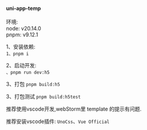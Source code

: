 #### uni-app-temp

环境:  
node: v20.14.0  
pnpm: v9.12.1  

1、安装依赖:  
 `1、pnpm i`

2、启动开发:  
`、pnpm run dev:h5`

3、打包
`pnpm build:h5`

3、打包测试
`pnpm build:h5test`

推荐使用vscode开发,webStorm里 template 的提示有问题.  

推荐安装vscode插件:
`UnoCss`、`Vue Official`
